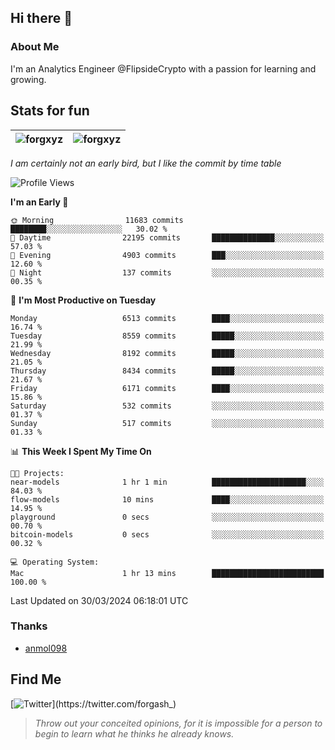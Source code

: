 ## Hi there 👋

### About Me

I'm an Analytics Engineer @FlipsideCrypto with a passion for learning and growing.
  
## Stats for fun

| <img align="center" src="https://github-readme-streak-stats.herokuapp.com/?user=forgxyz&theme=tokyonight" alt="forgxyz" /> | <img align="center" src="https://github-readme-stats.vercel.app/api?username=forgxyz&theme=tokyonight&show_icons=true" alt="forgxyz" /> |
| ------------- |------------- |

*I am certainly not an early bird, but I like the commit by time table*  

<!--START_SECTION:waka-->
![Profile Views](http://img.shields.io/badge/Profile%20Views-0-blue)

**I'm an Early 🐤** 

```text
🌞 Morning                11683 commits       ████████░░░░░░░░░░░░░░░░░   30.02 % 
🌆 Daytime                22195 commits       ██████████████░░░░░░░░░░░   57.03 % 
🌃 Evening                4903 commits        ███░░░░░░░░░░░░░░░░░░░░░░   12.60 % 
🌙 Night                  137 commits         ░░░░░░░░░░░░░░░░░░░░░░░░░   00.35 % 
```
📅 **I'm Most Productive on Tuesday** 

```text
Monday                   6513 commits        ████░░░░░░░░░░░░░░░░░░░░░   16.74 % 
Tuesday                  8559 commits        █████░░░░░░░░░░░░░░░░░░░░   21.99 % 
Wednesday                8192 commits        █████░░░░░░░░░░░░░░░░░░░░   21.05 % 
Thursday                 8434 commits        █████░░░░░░░░░░░░░░░░░░░░   21.67 % 
Friday                   6171 commits        ████░░░░░░░░░░░░░░░░░░░░░   15.86 % 
Saturday                 532 commits         ░░░░░░░░░░░░░░░░░░░░░░░░░   01.37 % 
Sunday                   517 commits         ░░░░░░░░░░░░░░░░░░░░░░░░░   01.33 % 
```


📊 **This Week I Spent My Time On** 

```text
🐱‍💻 Projects: 
near-models              1 hr 1 min          █████████████████████░░░░   84.03 % 
flow-models              10 mins             ████░░░░░░░░░░░░░░░░░░░░░   14.95 % 
playground               0 secs              ░░░░░░░░░░░░░░░░░░░░░░░░░   00.70 % 
bitcoin-models           0 secs              ░░░░░░░░░░░░░░░░░░░░░░░░░   00.32 % 

💻 Operating System: 
Mac                      1 hr 13 mins        █████████████████████████   100.00 % 
```


 Last Updated on 30/03/2024 06:18:01 UTC
<!--END_SECTION:waka-->

### Thanks
 - [anmol098](https://github.com/anmol098/waka-readme-stats/)
  
## Find Me
[![Twitter](https://img.shields.io/twitter/url/https/twitter.com/forgash_.svg?style=social&label=Follow%20%40forgash_)](https://twitter.com/forgash_)


> *Throw out your conceited opinions, for it is impossible for a person to begin to learn what he thinks he already knows.* 
